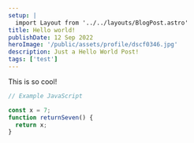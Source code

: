 ```yaml
---
setup: |
  import Layout from '../../layouts/BlogPost.astro'
title: Hello world!
publishDate: 12 Sep 2022
heroImage: '/public/assets/profile/dscf0346.jpg'
description: Just a Hello World Post!
tags: ['test']
---
```


This is so cool!

```javascript
// Example JavaScript

const x = 7;
function returnSeven() {
  return x;
}
```
